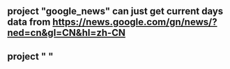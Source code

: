 ## project "google_news" can just get current days data from https://news.google.com/gn/news/?ned=cn&gl=CN&hl=zh-CN
## project " "

